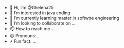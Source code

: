 - 👋 Hi, I’m @Ghelena25
- 👀 I’m interested in java coding
- 🌱 I’m currently learning master in softwtre engineering
- 💞️ I’m looking to collaborate on ...
- 📫 How to reach me ...
- 😄 Pronouns: ...
- ⚡ Fun fact: ...

<!---
Ghelena25/Ghelena25 is a ✨ special ✨ repository because its `README.md` (this file) appears on your GitHub profile.
You can click the Preview link to take a look at your changes.
--->
